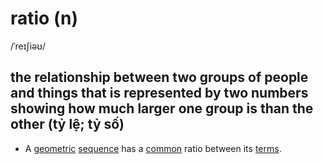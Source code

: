 # ratio (n)

/ˈreɪʃiəʊ/

## the relationship between two groups of people and things that is represented by two numbers showing how much larger one group is than the other (tỷ lệ; tỷ số)

- A [geometric](../g/geometric-adj.md#connected-with-geometry-hình-học) [sequence](../s/sequence-n.md#an-orderred-set-of-numbers-events-actions-etc-chuỗi-dãy) has a [common](../c/common-adj.md#shared-by-or-belonging-to-two-or-more-peoplethings-or-by-the-peoplethings-in-a-group-chung) ratio between its [terms](../t/term-n.md#each-of-the-various-parts-in-a-series-an-equation-etc-số-hạng).